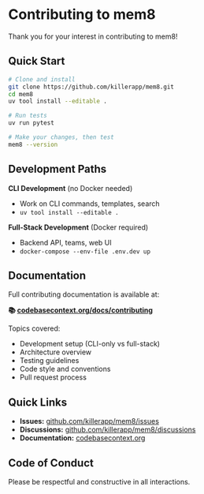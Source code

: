 # Contributing to mem8

Thank you for your interest in contributing to mem8!

## Quick Start

```bash
# Clone and install
git clone https://github.com/killerapp/mem8.git
cd mem8
uv tool install --editable .

# Run tests
uv run pytest

# Make your changes, then test
mem8 --version
```

## Development Paths

**CLI Development** (no Docker needed)
- Work on CLI commands, templates, search
- `uv tool install --editable .`

**Full-Stack Development** (Docker required)
- Backend API, teams, web UI
- `docker-compose --env-file .env.dev up`

## Documentation

Full contributing documentation is available at:

**📚 [codebasecontext.org/docs/contributing](https://codebasecontext.org/docs/contributing)**

Topics covered:
- Development setup (CLI-only vs full-stack)
- Architecture overview
- Testing guidelines
- Code style and conventions
- Pull request process

## Quick Links

- **Issues:** [github.com/killerapp/mem8/issues](https://github.com/killerapp/mem8/issues)
- **Discussions:** [github.com/killerapp/mem8/discussions](https://github.com/killerapp/mem8/discussions)
- **Documentation:** [codebasecontext.org](https://codebasecontext.org)

## Code of Conduct

Please be respectful and constructive in all interactions.
